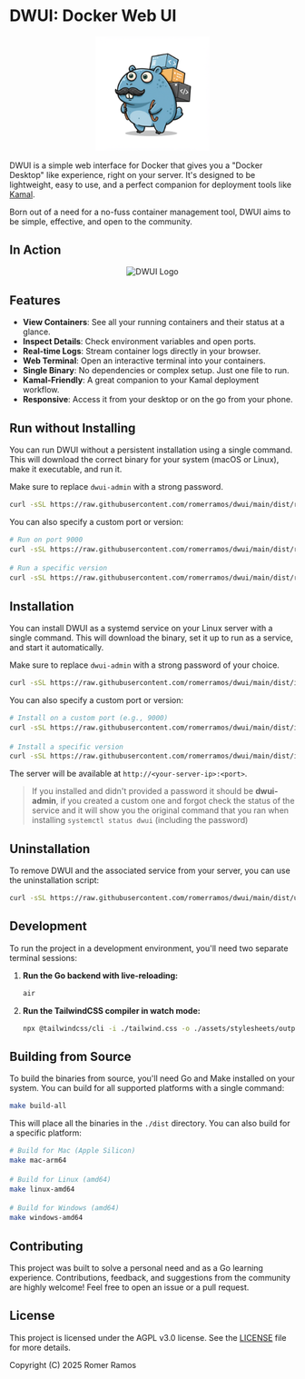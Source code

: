 # DWUI: Docker Web UI

<p align="center">
  <img src="assets/images/dwui.png" alt="DWUI Logo" width="40%">
</p>

DWUI is a simple web interface for Docker that gives you a "Docker Desktop" like experience, right on your server. It's designed to be lightweight, easy to use, and a perfect companion for deployment tools like [Kamal](https://kamal-deploy.org/).

Born out of a need for a no-fuss container management tool, DWUI aims to be simple, effective, and open to the community.

## In Action

<p align="center">
  <img src="assets/images/dwui.gif" alt="DWUI Logo">
</p>

## Features

- **View Containers**: See all your running containers and their status at a glance.
- **Inspect Details**: Check environment variables and open ports.
- **Real-time Logs**: Stream container logs directly in your browser.
- **Web Terminal**: Open an interactive terminal into your containers.
- **Single Binary**: No dependencies or complex setup. Just one file to run.
- **Kamal-Friendly**: A great companion to your Kamal deployment workflow.
- **Responsive**: Access it from your desktop or on the go from your phone.

## Run without Installing

You can run DWUI without a persistent installation using a single command. This will download the correct binary for your system (macOS or Linux), make it executable, and run it.

Make sure to replace `dwui-admin` with a strong password.

```bash
curl -sSL https://raw.githubusercontent.com/romerramos/dwui/main/dist/run.sh | bash -s -- --password dwui-admin
```

You can also specify a custom port or version:

```bash
# Run on port 9000
curl -sSL https://raw.githubusercontent.com/romerramos/dwui/main/dist/run.sh | bash -s -- --password dwui-admin --port 9000

# Run a specific version
curl -sSL https://raw.githubusercontent.com/romerramos/dwui/main/dist/run.sh | bash -s -- --password dwui-admin --version v0.0.2
```

## Installation

You can install DWUI as a systemd service on your Linux server with a single command. This will download the binary, set it up to run as a service, and start it automatically.

Make sure to replace `dwui-admin` with a strong password of your choice.

```bash
curl -sSL https://raw.githubusercontent.com/romerramos/dwui/main/dist/install.sh | sudo bash -s -- --password dwui-admin
```

You can also specify a custom port or version:

```bash
# Install on a custom port (e.g., 9000)
curl -sSL https://raw.githubusercontent.com/romerramos/dwui/main/dist/install.sh | sudo bash -s -- --password dwui-admin --port 9000

# Install a specific version
curl -sSL https://raw.githubusercontent.com/romerramos/dwui/main/dist/install.sh | sudo bash -s -- --password dwui-admin --version v0.0.2
```

The server will be available at `http://<your-server-ip>:<port>`.

> If you installed and didn't provided a password it should be **dwui-admin**, if you created a custom one and forgot check the status of the service and it will show you the original command that you ran when installing `systemctl status dwui` (including the password)

## Uninstallation

To remove DWUI and the associated service from your server, you can use the uninstallation script:

```bash
curl -sSL https://raw.githubusercontent.com/romerramos/dwui/main/dist/uninstall.sh | sudo bash
```

## Development

To run the project in a development environment, you'll need two separate terminal sessions:

1.  **Run the Go backend with live-reloading:**

    ```bash
    air
    ```

2.  **Run the TailwindCSS compiler in watch mode:**
    ```bash
    npx @tailwindcss/cli -i ./tailwind.css -o ./assets/stylesheets/output.css --watch
    ```

## Building from Source

To build the binaries from source, you'll need Go and Make installed on your system. You can build for all supported platforms with a single command:

```bash
make build-all
```

This will place all the binaries in the `./dist` directory. You can also build for a specific platform:

```bash
# Build for Mac (Apple Silicon)
make mac-arm64

# Build for Linux (amd64)
make linux-amd64

# Build for Windows (amd64)
make windows-amd64
```

## Contributing

This project was built to solve a personal need and as a Go learning experience. Contributions, feedback, and suggestions from the community are highly welcome! Feel free to open an issue or a pull request.

## License

This project is licensed under the AGPL v3.0 license. See the [LICENSE](LICENSE) file for more details.

Copyright (C) 2025 Romer Ramos
